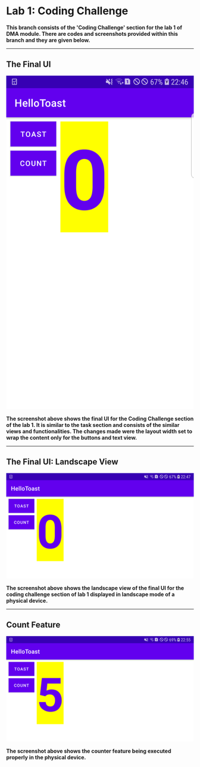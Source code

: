 # Lab 1: Coding Challenge

**This branch consists of the 'Coding Challenge' section for the lab 1 of DMA module. There are codes and screenshots provided
within this branch and they are given below.**

---

## The Final UI
![Final UI](SS/CodingChallenge.png)

**The screenshot above shows the final UI for the Coding Challenge section of the lab 1. It is similar to the task section and 
consists of the similar views and functionalities. The changes made were the layout width set to wrap the content only for the 
buttons and text view.**

---

## The Final UI: Landscape View
![Landscape View](SS/CCLandscape.png)

**The screenshot above shows the landscape view of the final UI for the coding challenge section of lab 1 displayed in
landscape mode of a physical device.**

---

## Count Feature
![Count](SS/CCCount.png)

**The screenshot above shows the counter feature being executed properly in the physical device.**